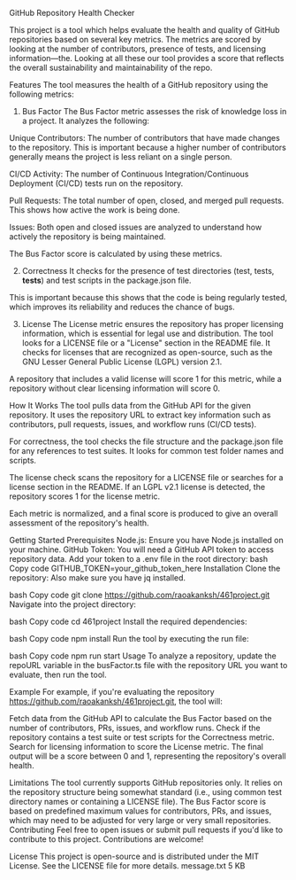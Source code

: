 GitHub Repository Health Checker

This project is a tool which helps evaluate the health and quality of GitHub repositories based on several key metrics. The metrics are scored by looking at the number of contributors, presence of tests, and licensing information—the. Looking at all these our tool provides a score that reflects the overall sustainability and maintainability of the repo.

Features
The tool measures the health of a GitHub repository using the following metrics:

1. Bus Factor
The Bus Factor metric assesses the risk of knowledge loss in a project. It analyzes the following:

Unique Contributors: The number of contributors that have made changes to the repository. 
This is important because a higher number of contributors generally means the project is less reliant on a single person.

CI/CD Activity: The number of Continuous Integration/Continuous Deployment (CI/CD) tests run on the repository.

Pull Requests: The total number of open, closed, and merged pull requests. This shows how active the work is being done.

Issues: Both open and closed issues are analyzed to understand how actively the repository is being maintained.

The Bus Factor score is calculated by using these metrics.

2. Correctness
It checks for the presence of test directories (test, tests, __tests__) and test scripts in the package.json file.

This is important because this shows that the code is being regularly tested, which improves its reliability and reduces the chance of bugs. 

3. License
The License metric ensures the repository has proper licensing information, which is essential for legal use and distribution. The tool looks for a LICENSE file or a "License" section in the README file. It checks for licenses that are recognized as open-source, such as the GNU Lesser General Public License (LGPL) version 2.1.

A repository that includes a valid license will score 1 for this metric, while a repository without clear licensing information will score 0.

How It Works
The tool pulls data from the GitHub API for the given repository. It uses the repository URL to extract key information such as contributors, pull requests, issues, and workflow runs (CI/CD tests).

For correctness, the tool checks the file structure and the package.json file for any references to test suites. It looks for common test folder names and scripts.

The license check scans the repository for a LICENSE file or searches for a license section in the README. If an LGPL v2.1 license is detected, the repository scores 1 for the license metric.

Each metric is normalized, and a final score is produced to give an overall assessment of the repository's health.

Getting Started
Prerequisites
Node.js: Ensure you have Node.js installed on your machine.
GitHub Token: You will need a GitHub API token to access repository data. Add your token to a .env file in the root directory:
bash
Copy code
GITHUB_TOKEN=your_github_token_here
Installation
Clone the repository:
Also make sure you have jq installed.

bash
Copy code
git clone https://github.com/raoakanksh/461project.git
Navigate into the project directory:

bash
Copy code
cd 461project
Install the required dependencies:

bash
Copy code
npm install
Run the tool by executing the run file:

bash
Copy code
npm run start
Usage
To analyze a repository, update the repoURL variable in the busFactor.ts file with the repository URL you want to evaluate, then run the tool.

Example
For example, if you're evaluating the repository https://github.com/raoakanksh/461project.git, the tool will:

Fetch data from the GitHub API to calculate the Bus Factor based on the number of contributors, PRs, issues, and workflow runs.
Check if the repository contains a test suite or test scripts for the Correctness metric.
Search for licensing information to score the License metric.
The final output will be a score between 0 and 1, representing the repository's overall health.

Limitations
The tool currently supports GitHub repositories only.
It relies on the repository structure being somewhat standard (i.e., using common test directory names or containing a LICENSE file).
The Bus Factor score is based on predefined maximum values for contributors, PRs, and issues, which may need to be adjusted for very large or very small repositories.
Contributing
Feel free to open issues or submit pull requests if you'd like to contribute to this project. Contributions are welcome!

License
This project is open-source and is distributed under the MIT License. See the LICENSE file for more details.
message.txt
5 KB